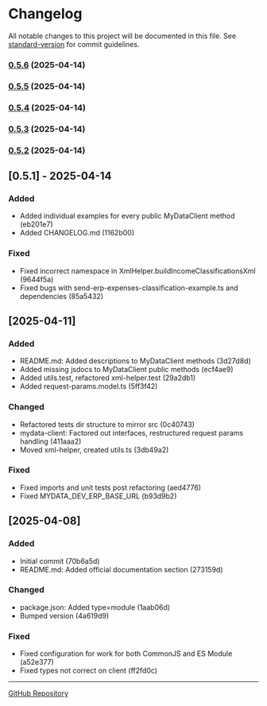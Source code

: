 # Changelog

All notable changes to this project will be documented in this file. See [standard-version](https://github.com/conventional-changelog/standard-version) for commit guidelines.

### [0.5.6](https://github.com/yiannis-spyridakis/mydata-client/compare/v0.5.5...v0.5.6) (2025-04-14)

### [0.5.5](https://github.com/yiannis-spyridakis/mydata-client/compare/v0.5.4...v0.5.5) (2025-04-14)

### [0.5.4](https://github.com/yiannis-spyridakis/mydata-client/compare/v0.5.3...v0.5.4) (2025-04-14)

### [0.5.3](https://github.com/yiannis-spyridakis/mydata-client/compare/v0.5.2...v0.5.3) (2025-04-14)

### [0.5.2](https://github.com/yiannis-spyridakis/mydata-client/compare/v0.5.1...v0.5.2) (2025-04-14)

## [0.5.1] - 2025-04-14

### Added

- Added individual examples for every public MyDataClient method (eb201e7)
- Added CHANGELOG.md (1162b00)

### Fixed

- Fixed incorrect namespace in XmlHelper.buildIncomeClassificationsXml (9644f5a)
- Fixed bugs with send-erp-expenses-classification-example.ts and dependencies (85a5432)

## [2025-04-11]

### Added

- README.md: Added descriptions to MyDataClient methods (3d27d8d)
- Added missing jsdocs to MyDataClient public methods (ecf4ae9)
- Added utils.test, refactored xml-helper.test (29a2db1)
- Added request-params.model.ts (5ff3f42)

### Changed

- Refactored tests dir structure to mirror src (0c40743)
- mydata-client: Factored out interfaces, restructured request params handling (411aaa2)
- Moved xml-helper, created utils.ts (3db49a2)

### Fixed

- Fixed imports and unit tests post refactoring (aed4776)
- Fixed MYDATA_DEV_ERP_BASE_URL (b93d9b2)

## [2025-04-08]

### Added

- Initial commit (70b6a5d)
- README.md: Added official documentation section (273159d)

### Changed

- package.json: Added type=module (1aab06d)
- Bumped version (4a619d9)

### Fixed

- Fixed configuration for work for both CommonJS and ES Module (a52e377)
- Fixed types not correct on client (ff2fd0c)

---

[GitHub Repository](https://github.com/yiannis-spyridakis/mydata-client)
